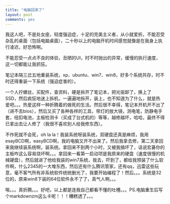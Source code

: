 ```yaml
---
title: "电脑回来了"
layout: post
comments: yes
---
```

我这人吧，不是处女座，轻度强迫症，十足的完美主义者，从小就爱折。不能忍受杂乱的桌面（包括电脑桌面），二十秒以上的电脑开机时间感觉就像是在我身上执行凌迟，好恐怖啊。

不能忍受一点点不良的体验，丑陋的UI，时不时抛出的异常，缓慢的执行速度，这一切都能让我抓狂。

笔记本隔三岔五地重装系统，xp、ubuntu、win7、win8，好多个系统共存，时不时还得重装一下系统（强迫症害的）。

一个人拧螺丝，买配件，查资料，硬是拆开了笔记本，把光驱卸了，换上了SSD，然后疯狂地迷上拆机，一遍遍地拆开，装上，也不知道为了什么，就是热爱吧。。。热爱这样一种折腾着的做死的生活。然后很不幸得，笔记本开机开不出了（进不去bios），然后又买了各种各样的工具，带灯的放大镜，测电笔，防静电手套，纽扣电池，主板检测卡（买成了台式机的）等等，越修越坏，哈哈，最终不得已拿出去让人修了（我很不喜欢别人给我修东西）。

不作死就不会死，oh la la！我装系统呀装系统，双硬盘还真是麻烦，我用esayBCD啊，easyBCD啊，我的电脑又开不出来了。然后我拿去修，第二天拿回来我继续装系统啊，装系统。拿回来不到两个小时，又被我搞坏了，话说宏碁你的主板咋这么容易烧坏啊。。。拿回来一看第一启动项是我原来的硬盘（速度很慢的机械硬盘），然后就进了他给我装的win7系统，我去，吓到了，都给我预装了什么软件啊，什么2345的一大堆东西，然后还有什么腾讯管家，还有qq，迅雷这些玩意，毫不客气所有非系统软件统统删光了，我要开始编程了！然后。。。系统是32位的，原来win8下装的64位软件永不了了，真气人啊。。。


唉。。。真折腾。。。好吧，以上都是连我自己都看不懂的吐槽。。。PS.电脑重生后写个markdownzm这么卡呢！！！糟糕透了。。。


